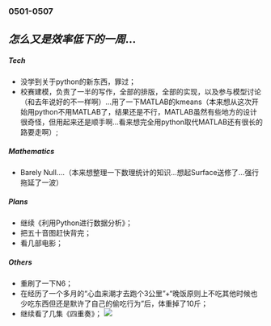 ### 0501-0507


*怎么又是效率低下的一周*…
---
##### Tech
- 没学到关于python的新东西，罪过；
- 校赛建模，负责了一半的写作，全部的排版，全部的实现，以及参与模型讨论（和去年说好的不一样啊）…用了一下MATLAB的kmeans（本来想从这次开始用python不用MATLAB了，结果还是不行，MATLAB虽然有些地方的设计很奇怪，但用起来还是顺手啊…看来想完全用python取代MATLAB还有很长的路要走啊）;


##### Mathematics

- Barely Null....（本来想整理一下数理统计的知识…想起Surface送修了…强行拖延了一波）

##### Plans
- 继续《利用Python进行数据分析》；
- 把五十音图赶快背完；
- 看几部电影；

##### Others
- 重刷了一下N6；
- 在经历了一个多月的“心血来潮才去跑个3公里”+“晚饭原则上不吃其他时候也少吃东西但还是默许了自己的偷吃行为”后，体重掉了10斤；
- 继续看了几集《四重奏》；
  <img src="http://on1qxqmot.bkt.clouddn.com/Quartet.Ep03.jpg">